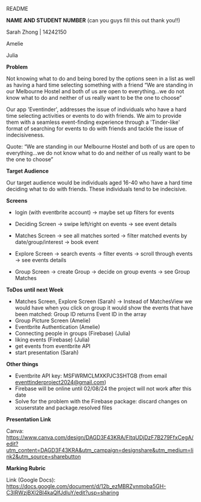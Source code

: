README

**NAME AND STUDENT NUMBER** (can you guys fill this out thank you!!)

Sarah Zhong | 14242150

Amelie

Julia


**Problem** 

Not knowing what to do and being bored by the options seen in a list as well as having a hard time selecting something with a friend
“We are standing in our Melbourne Hostel and both of us are open to everything…we do not know what to do and neither of us really want to be the one to choose”

Our app 'Eventinder', addresses the issue of individuals who have a hard time selecting activities or events to do with friends. We aim to provide them with a seamless event-finding experience through a 'Tinder-like' format of searching for events to do with friends and tackle the issue of indecisiveness. 

Quote: “We are standing in our Melbourne Hostel and both of us are open to everything…we do not know what to do and neither of us really want to be the one to choose”

**Target Audience**

Our target audience would be individuals aged 16-40 who have a hard time deciding what to do with friends. These individuals tend to be indecisive. 


**Screens**
- login (with eventbrite account)
  -> maybe set up filters for events
  
- Deciding Screen
  -> swipe left/right on events
  -> see event details
- Matches Screen
  -> see all matches sorted
  -> filter matched events by date/group/interest
  -> book event
- Explore Screen
  -> search events
  -> filter events
  -> scroll through events
  -> see events details
- Group Screen
  -> create Group
  -> decide on group events
  -> see Group Matches
  
**ToDos until next Week**
- Matches Screen, Explore Screen (Sarah) -> Instead of MatchesView we would have when you click on group it would show the events that have been matched: Group ID returns Event ID in the array
- Group Picture Screen (Amelie)
- Eventbrite Authentication (Amelie)
- Connecting people in groups (Firebase) (Julia)
- liking events (Firebase) (Julia)
- get events from eventbrite API
- start presentation (Sarah)


**Other things**
- Eventbrite API key: MSFWRMCLMXKPJC3SHTGB (from email eventtinderproject2024@gmail.com)
- Firebase will be online until 02/08/24 the project will not work after this date
- Solve for the problem with the Firebase package: discard changes on xcuserstate and package.resolved files

**Presentation Link**

Canva: https://www.canva.com/design/DAGD3F43KRA/FltqUDjDzF7B279FfxCegA/edit?utm_content=DAGD3F43KRA&utm_campaign=designshare&utm_medium=link2&utm_source=sharebutton

**Marking Rubric**

Link (Google Docs): https://docs.google.com/document/d/12b_ezMBRZynmoba5GH-C3IRWzjBXl2BI4kaQlfJdIuY/edit?usp=sharing

